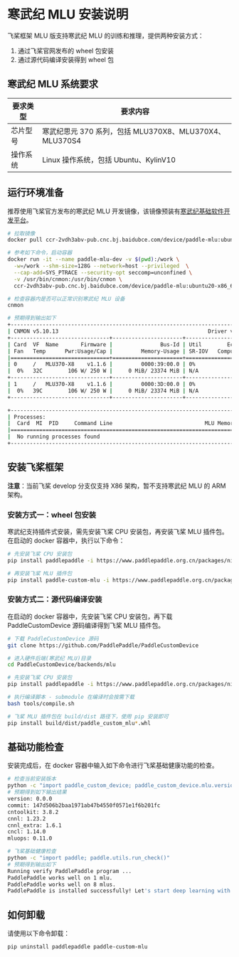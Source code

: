 # 寒武纪 MLU 安装说明

飞桨框架 MLU 版支持寒武纪 MLU 的训练和推理，提供两种安装方式：

1. 通过飞桨官网发布的 wheel 包安装
2. 通过源代码编译安装得到 wheel 包

## 寒武纪 MLU 系统要求

| 要求类型 |   要求内容   |
| --------- | -------- |
| 芯片型号 | 寒武纪思元 370 系列，包括 MLU370X8、MLU370X4、MLU370S4 |
| 操作系统 | Linux 操作系统，包括 Ubuntu、KylinV10 |

## 运行环境准备

推荐使用飞桨官方发布的寒武纪 MLU 开发镜像，该镜像预装有[寒武纪基础软件开发平台](https://developer.cambricon.com/)。

```bash
# 拉取镜像
docker pull ccr-2vdh3abv-pub.cnc.bj.baidubce.com/device/paddle-mlu:ubuntu20-x86_64-gcc84-py310

# 参考如下命令，启动容器
docker run -it --name paddle-mlu-dev -v $(pwd):/work \
  -w=/work --shm-size=128G --network=host --privileged  \
  --cap-add=SYS_PTRACE --security-opt seccomp=unconfined \
  -v /usr/bin/cnmon:/usr/bin/cnmon \
  ccr-2vdh3abv-pub.cnc.bj.baidubce.com/device/paddle-mlu:ubuntu20-x86_64-gcc84-py310 /bin/bash

# 检查容器内是否可以正常识别寒武纪 MLU 设备
cnmon

# 预期得到输出如下
+------------------------------------------------------------------------------+
| CNMON v5.10.13                                               Driver v5.10.13 |
+-------------------------------+----------------------+-----------------------+
| Card  VF  Name       Firmware |               Bus-Id | Util        Ecc-Error |
| Fan   Temp      Pwr:Usage/Cap |         Memory-Usage | SR-IOV   Compute-Mode |
|===============================+======================+=======================|
| 0     /   MLU370-X8    v1.1.6 |         0000:39:00.0 | 0%                N/A |
|  0%   32C        106 W/ 250 W |     0 MiB/ 23374 MiB | N/A           Default |
+-------------------------------+----------------------+-----------------------+
| 1     /   MLU370-X8    v1.1.6 |         0000:3D:00.0 | 0%                N/A |
|  0%   39C        106 W/ 250 W |     0 MiB/ 23374 MiB | N/A           Default |
+-------------------------------+----------------------+-----------------------+

+------------------------------------------------------------------------------+
| Processes:                                                                   |
|  Card  MI  PID     Command Line                             MLU Memory Usage |
|==============================================================================|
|  No running processes found                                                  |
+------------------------------------------------------------------------------+
```

## 安装飞桨框架

**注意**：当前飞桨 develop 分支仅支持 X86 架构，暂不支持寒武纪 MLU 的 ARM 架构。

### 安装方式一：wheel 包安装

寒武纪支持插件式安装，需先安装飞桨 CPU 安装包，再安装飞桨 MLU 插件包。在启动的 docker 容器中，执行以下命令：

```bash
# 先安装飞桨 CPU 安装包
pip install paddlepaddle -i https://www.paddlepaddle.org.cn/packages/nightly/cpu

# 再安装飞桨 MLU 插件包
pip install paddle-custom-mlu -i https://www.paddlepaddle.org.cn/packages/nightly/mlu
```

### 安装方式二：源代码编译安装

在启动的 docker 容器中，先安装飞桨 CPU 安装包，再下载 PaddleCustomDevice 源码编译得到飞桨 MLU 插件包。

```bash
# 下载 PaddleCustomDevice 源码
git clone https://github.com/PaddlePaddle/PaddleCustomDevice

# 进入硬件后端(寒武纪 MLU)目录
cd PaddleCustomDevice/backends/mlu

# 先安装飞桨 CPU 安装包
pip install paddlepaddle -i https://www.paddlepaddle.org.cn/packages/nightly/cpu

# 执行编译脚本 - submodule 在编译时会按需下载
bash tools/compile.sh

# 飞桨 MLU 插件包在 build/dist 路径下，使用 pip 安装即可
pip install build/dist/paddle_custom_mlu*.whl
```

## 基础功能检查

安装完成后，在 docker 容器中输入如下命令进行飞桨基础健康功能的检查。

```bash
# 检查当前安装版本
python -c "import paddle_custom_device; paddle_custom_device.mlu.version()"
# 预期得到如下输出结果
version: 0.0.0
commit: 147d506b2baa1971ab47b4550f0571e1f6b201fc
cntoolkit: 3.8.2
cnnl: 1.23.2
cnnl_extra: 1.6.1
cncl: 1.14.0
mluops: 0.11.0

# 飞桨基础健康检查
python -c "import paddle; paddle.utils.run_check()"
# 预期得到输出如下
Running verify PaddlePaddle program ...
PaddlePaddle works well on 1 mlu.
PaddlePaddle works well on 8 mlus.
PaddlePaddle is installed successfully! Let's start deep learning with PaddlePaddle now.
```

## 如何卸载

请使用以下命令卸载：

```bash
pip uninstall paddlepaddle paddle-custom-mlu
```
